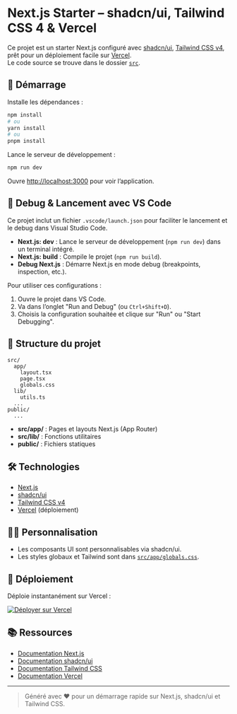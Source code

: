 # Next.js Starter – shadcn/ui, Tailwind CSS 4 & Vercel

Ce projet est un starter Next.js configuré avec [shadcn/ui](https://ui.shadcn.com/), [Tailwind CSS v4](https://tailwindcss.com/), prêt pour un déploiement facile sur [Vercel](https://vercel.com/).  
Le code source se trouve dans le dossier [`src`](src).

## 🚀 Démarrage

Installe les dépendances :

```bash
npm install
# ou
yarn install
# ou
pnpm install
```

Lance le serveur de développement :

```bash
npm run dev
```

Ouvre [http://localhost:3000](http://localhost:3000) pour voir l’application.

## 🐞 Debug & Lancement avec VS Code

Ce projet inclut un fichier `.vscode/launch.json` pour faciliter le lancement et le debug dans Visual Studio Code.

- **Next.js: dev** : Lance le serveur de développement (`npm run dev`) dans un terminal intégré.
- **Next.js: build** : Compile le projet (`npm run build`).
- **Debug Next.js** : Démarre Next.js en mode debug (breakpoints, inspection, etc.).

Pour utiliser ces configurations :

1. Ouvre le projet dans VS Code.
2. Va dans l’onglet "Run and Debug" (ou `Ctrl+Shift+D`).
3. Choisis la configuration souhaitée et clique sur "Run" ou "Start Debugging".

## 📁 Structure du projet

```
src/
  app/
    layout.tsx
    page.tsx
    globals.css
  lib/
    utils.ts
  ...
public/
  ...
```

- **src/app/** : Pages et layouts Next.js (App Router)
- **src/lib/** : Fonctions utilitaires
- **public/** : Fichiers statiques

## 🛠️ Technologies

- [Next.js](https://nextjs.org/)
- [shadcn/ui](https://ui.shadcn.com/)
- [Tailwind CSS v4](https://tailwindcss.com/)
- [Vercel](https://vercel.com/) (déploiement)

## 🧑‍💻 Personnalisation

- Les composants UI sont personnalisables via shadcn/ui.
- Les styles globaux et Tailwind sont dans [`src/app/globals.css`](src/app/globals.css).

## 🚢 Déploiement

Déploie instantanément sur Vercel :

[![Déployer sur Vercel](https://vercel.com/button)](https://vercel.com/new)

## 📚 Ressources

- [Documentation Next.js](https://nextjs.org/docs)
- [Documentation shadcn/ui](https://ui.shadcn.com/docs)
- [Documentation Tailwind CSS](https://tailwindcss.com/docs)
- [Documentation Vercel](https://vercel.com/docs)

---

> Généré avec ❤️ pour un démarrage rapide sur Next.js, shadcn/ui et Tailwind CSS.
